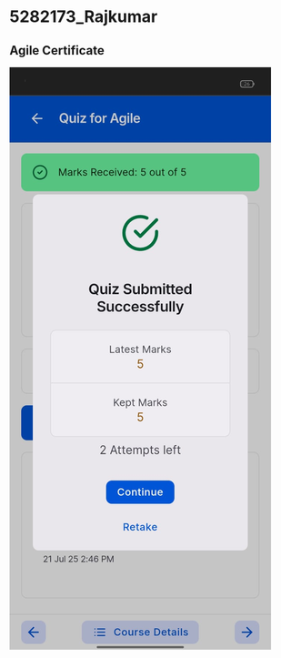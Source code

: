 # 5282173_Rajkumar
## Agile Certificate
![Agile Certificate](https://github.com/rajkumarchaudhari2002/5282173_Rajkumar/blob/main/SDLC/Agile%20Quiz.jpeg)
